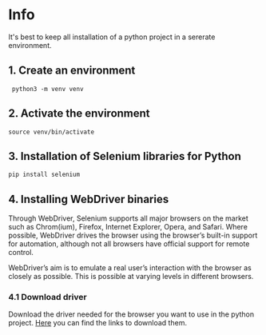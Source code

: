 # Info
It's best to keep all installation of a python project in a sererate environment.

## 1. Create an environment

` python3 -m venv venv`

## 2. Activate the environment

`source venv/bin/activate`

## 3. Installation of Selenium libraries for Python

`pip install selenium`

## 4. Installing WebDriver binaries
Through WebDriver, Selenium supports all major browsers on the market such as Chrom(ium), Firefox, Internet Explorer, Opera, and Safari. Where possible, WebDriver drives the browser using the browser’s built-in support for automation, although not all browsers have official support for remote control.

WebDriver’s aim is to emulate a real user’s interaction with the browser as closely as possible. This is possible at varying levels in different browsers.

### 4.1 Download driver
Download the driver needed for the browser you want to use in the python project.
[Here](https://www.selenium.dev/documentation/en/webdriver/driver_requirements/) you can find the links to download them.
